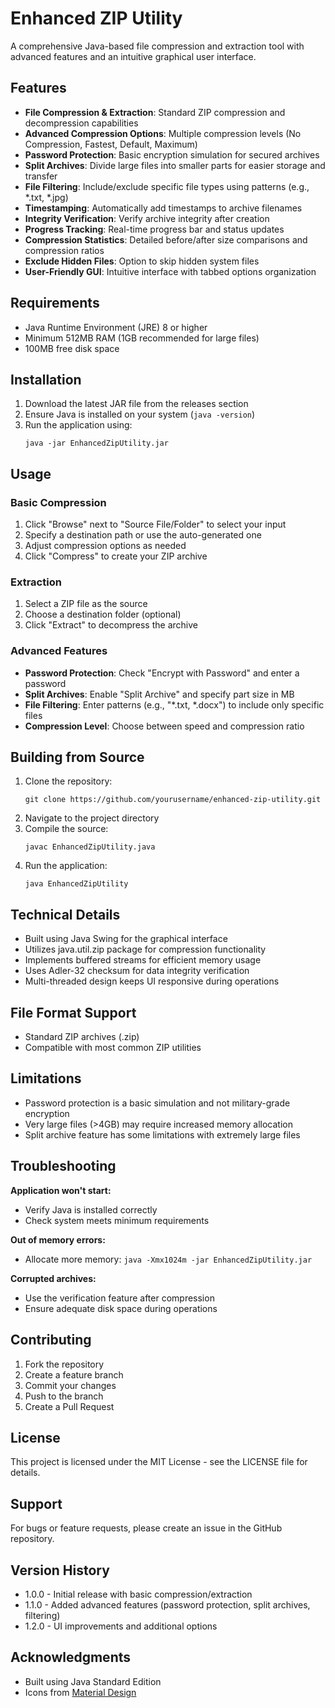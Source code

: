 # Enhanced ZIP Utility

A comprehensive Java-based file compression and extraction tool with advanced features and an intuitive graphical user interface.

## Features

- **File Compression & Extraction**: Standard ZIP compression and decompression capabilities
- **Advanced Compression Options**: Multiple compression levels (No Compression, Fastest, Default, Maximum)
- **Password Protection**: Basic encryption simulation for secured archives
- **Split Archives**: Divide large files into smaller parts for easier storage and transfer
- **File Filtering**: Include/exclude specific file types using patterns (e.g., *.txt, *.jpg)
- **Timestamping**: Automatically add timestamps to archive filenames
- **Integrity Verification**: Verify archive integrity after creation
- **Progress Tracking**: Real-time progress bar and status updates
- **Compression Statistics**: Detailed before/after size comparisons and compression ratios
- **Exclude Hidden Files**: Option to skip hidden system files
- **User-Friendly GUI**: Intuitive interface with tabbed options organization

## Requirements

- Java Runtime Environment (JRE) 8 or higher
- Minimum 512MB RAM (1GB recommended for large files)
- 100MB free disk space

## Installation

1. Download the latest JAR file from the releases section
2. Ensure Java is installed on your system (`java -version`)
3. Run the application using:
   ```
   java -jar EnhancedZipUtility.jar
   ```

## Usage

### Basic Compression
1. Click "Browse" next to "Source File/Folder" to select your input
2. Specify a destination path or use the auto-generated one
3. Adjust compression options as needed
4. Click "Compress" to create your ZIP archive

### Extraction
1. Select a ZIP file as the source
2. Choose a destination folder (optional)
3. Click "Extract" to decompress the archive

### Advanced Features
- **Password Protection**: Check "Encrypt with Password" and enter a password
- **Split Archives**: Enable "Split Archive" and specify part size in MB
- **File Filtering**: Enter patterns (e.g., "*.txt, *.docx") to include only specific files
- **Compression Level**: Choose between speed and compression ratio

## Building from Source

1. Clone the repository:
   ```
   git clone https://github.com/yourusername/enhanced-zip-utility.git
   ```
2. Navigate to the project directory
3. Compile the source:
   ```
   javac EnhancedZipUtility.java
   ```
4. Run the application:
   ```
   java EnhancedZipUtility
   ```

## Technical Details

- Built using Java Swing for the graphical interface
- Utilizes java.util.zip package for compression functionality
- Implements buffered streams for efficient memory usage
- Uses Adler-32 checksum for data integrity verification
- Multi-threaded design keeps UI responsive during operations

## File Format Support

- Standard ZIP archives (.zip)
- Compatible with most common ZIP utilities

## Limitations

- Password protection is a basic simulation and not military-grade encryption
- Very large files (>4GB) may require increased memory allocation
- Split archive feature has some limitations with extremely large files

## Troubleshooting

**Application won't start:**
- Verify Java is installed correctly
- Check system meets minimum requirements

**Out of memory errors:**
- Allocate more memory: `java -Xmx1024m -jar EnhancedZipUtility.jar`

**Corrupted archives:**
- Use the verification feature after compression
- Ensure adequate disk space during operations

## Contributing

1. Fork the repository
2. Create a feature branch
3. Commit your changes
4. Push to the branch
5. Create a Pull Request

## License

This project is licensed under the MIT License - see the LICENSE file for details.

## Support

For bugs or feature requests, please create an issue in the GitHub repository.

## Version History

- 1.0.0 - Initial release with basic compression/extraction
- 1.1.0 - Added advanced features (password protection, split archives, filtering)
- 1.2.0 - UI improvements and additional options

## Acknowledgments

- Built using Java Standard Edition
- Icons from [Material Design](https://material.io/resources/icons/)